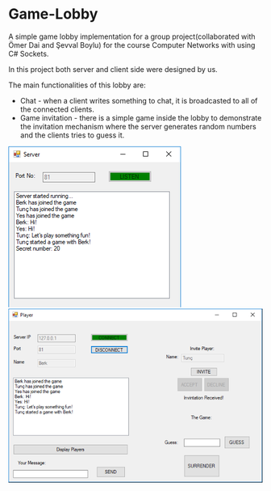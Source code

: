 # Game-Lobby
A simple game lobby implementation for a group project(collaborated with Ömer Dai and Şevval Boylu) for the course Computer Networks with using C# Sockets.

In this project both server and client side were designed by us.

The main functionalities of this lobby are:
* Chat - when a client writes something to chat, it is broadcasted to all of the connected clients.
* Game invitation - there is a simple game inside the lobby to demonstrate the invitation mechanism where the server generates random numbers and the clients tries to guess it.

![screenshot](Screenshots/ScreenshotServer.png) ![screenshot](Screenshots/ScreenshotClient.png)


